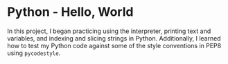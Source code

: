 # Python - Hello, World
In this project, I began practicing using the interpreter, printing text and variables, and indexing and slicing strings in Python. Additionally, I learned how to test my Python code against some of the style conventions in PEP8 using `pycodestyle`.
